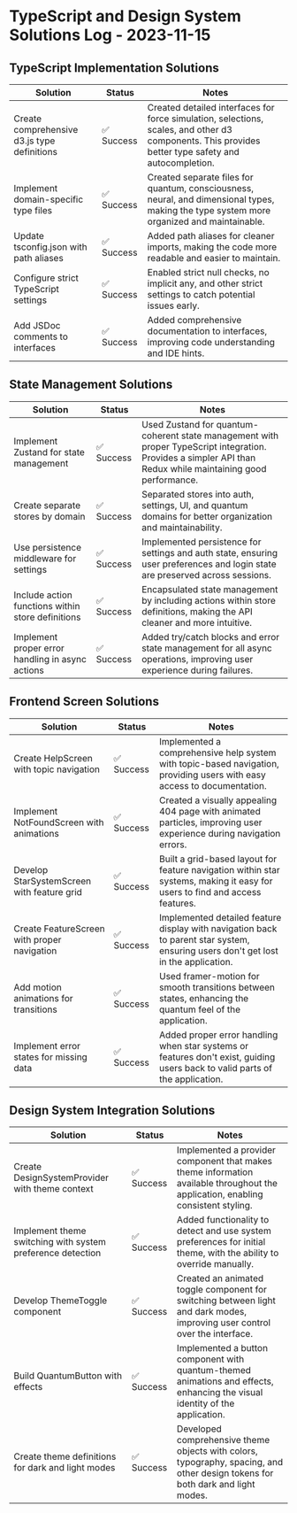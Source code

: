 # TypeScript and Design System Solutions Log - 2023-11-15

## TypeScript Implementation Solutions

| Solution | Status | Notes |
|----------|--------|-------|
| Create comprehensive d3.js type definitions | ✅ Success | Created detailed interfaces for force simulation, selections, scales, and other d3 components. This provides better type safety and autocompletion. |
| Implement domain-specific type files | ✅ Success | Created separate files for quantum, consciousness, neural, and dimensional types, making the type system more organized and maintainable. |
| Update tsconfig.json with path aliases | ✅ Success | Added path aliases for cleaner imports, making the code more readable and easier to maintain. |
| Configure strict TypeScript settings | ✅ Success | Enabled strict null checks, no implicit any, and other strict settings to catch potential issues early. |
| Add JSDoc comments to interfaces | ✅ Success | Added comprehensive documentation to interfaces, improving code understanding and IDE hints. |

## State Management Solutions

| Solution | Status | Notes |
|----------|--------|-------|
| Implement Zustand for state management | ✅ Success | Used Zustand for quantum-coherent state management with proper TypeScript integration. Provides a simpler API than Redux while maintaining good performance. |
| Create separate stores by domain | ✅ Success | Separated stores into auth, settings, UI, and quantum domains for better organization and maintainability. |
| Use persistence middleware for settings | ✅ Success | Implemented persistence for settings and auth state, ensuring user preferences and login state are preserved across sessions. |
| Include action functions within store definitions | ✅ Success | Encapsulated state management by including actions within store definitions, making the API cleaner and more intuitive. |
| Implement proper error handling in async actions | ✅ Success | Added try/catch blocks and error state management for all async operations, improving user experience during failures. |

## Frontend Screen Solutions

| Solution | Status | Notes |
|----------|--------|-------|
| Create HelpScreen with topic navigation | ✅ Success | Implemented a comprehensive help system with topic-based navigation, providing users with easy access to documentation. |
| Implement NotFoundScreen with animations | ✅ Success | Created a visually appealing 404 page with animated particles, improving user experience during navigation errors. |
| Develop StarSystemScreen with feature grid | ✅ Success | Built a grid-based layout for feature navigation within star systems, making it easy for users to find and access features. |
| Create FeatureScreen with proper navigation | ✅ Success | Implemented detailed feature display with navigation back to parent star system, ensuring users don't get lost in the application. |
| Add motion animations for transitions | ✅ Success | Used framer-motion for smooth transitions between states, enhancing the quantum feel of the application. |
| Implement error states for missing data | ✅ Success | Added proper error handling when star systems or features don't exist, guiding users back to valid parts of the application. |

## Design System Integration Solutions

| Solution | Status | Notes |
|----------|--------|-------|
| Create DesignSystemProvider with theme context | ✅ Success | Implemented a provider component that makes theme information available throughout the application, enabling consistent styling. |
| Implement theme switching with system preference detection | ✅ Success | Added functionality to detect and use system preferences for initial theme, with the ability to override manually. |
| Develop ThemeToggle component | ✅ Success | Created an animated toggle component for switching between light and dark modes, improving user control over the interface. |
| Build QuantumButton with effects | ✅ Success | Implemented a button component with quantum-themed animations and effects, enhancing the visual identity of the application. |
| Create theme definitions for dark and light modes | ✅ Success | Developed comprehensive theme objects with colors, typography, spacing, and other design tokens for both dark and light modes. |